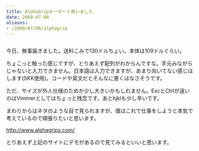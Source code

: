 ```yaml
---
title: AlphaGripキーボード買いました
date: 2009-07-08
aliases:
- /2009/07/08/alphagrip
---
```

<a href="http://www.flickr.com/photos/ukstudio/3700581002/"><img src="http://farm4.static.flickr.com/3652/3700581002_3e6002fcfc.jpg?v=0" alt="" /></a>

今日、無事届きました。送料こみで130ドルちょい。本体は109ドルぐらい。

ちょこっと触った感じですが、とりあえず配列がわからんですな。手元みながらじゃないと入力できません。日本語は入力できますが、あまり向いてない感じはします(SKK使用)。コードや英文だとそんなに悪くはなさそうです。

ただ、サイズが外人仕様のためか少し大きいかもしれません。EscとCtrlが遠いのはVimmerとしてはちょっと残念です。あとhjklも少し辛いです。

まわりからはネタのような目で見られますが、僕はこれで仕事をしようと本気で考えているので頑張りたいと思います。

<a href="http://www.alphagrips.com/">http://www.alphagrips.com/</a>

とりあえず上記のサイトにデモがあるので見てみるといいと思います。